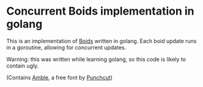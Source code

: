 Concurrent Boids implementation in golang
=========================================

This is an implementation of [Boids](http://en.wikipedia.org/wiki/Boids) written in golang. Each boid update runs in a goroutine, allowing for concurrent updates.

Warning: this was written while learning golang, so this code is likely to contain ugly.

(Contains [Amble](http://www.fontsquirrel.com/fonts/amble), a free font by [Punchcut](http://www.punchcut.com/))
